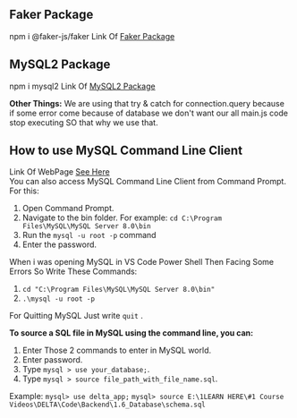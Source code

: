 

## Faker Package
   npm i @faker-js/faker
   Link Of [Faker Package](https://www.npmjs.com/package/@faker-js/faker)
   <br>

## MySQL2 Package
   npm i mysql2
   Link Of [MySQL2 Package](https://www.npmjs.com/package/mysql2) 
   <br>

**Other Things:**
We are using that try & catch for connection.query because if some error come because of database we don't want our all main.js code stop executing SO that why we use that.


## How to use MySQL Command Line Client

Link Of WebPage [See Here](https://blog.devart.com/mysql-command-line-client.html)
  <br>
You can also access MySQL Command Line Client from Command Prompt. For this:

1. Open Command Prompt.
2. Navigate to the bin folder. For example: `cd C:\Program Files\MySQL\MySQL Server 8.0\bin`
3. Run the `mysql -u root -p` command
4. Enter the password.


When i was opening MySQL in VS Code Power Shell Then Facing Some Errors
So Write These Commands:
1. `cd "C:\Program Files\MySQL\MySQL Server 8.0\bin"`
2. `.\mysql -u root -p`


For Quitting MySQL Just write `quit` .


**To source a SQL file in MySQL using the command line, you can:**
1. Enter Those 2 commands to enter in MySQL world.
2. Enter password.
3. Type `mysql > use your_database;`.
4. Type `mysql > source file_path_with_file_name.sql`.

Example:
`mysql> use delta_app;`
`mysql> source E:\1LEARN HERE\#1 Course Videos\DELTA\Code\Backend\1.6_Database\schema.sql`

